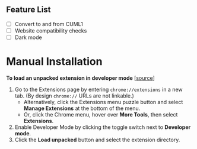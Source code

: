 ## Feature List
- [ ] Convert to and from CUML1
- [ ] Website compatibility checks
- [ ] Dark mode

# Manual Installation
**To load an unpacked extension in developer mode** [[source](https://developer.chrome.com/docs/extensions/get-started/tutorial/hello-world#load-unpacked)]
1. Go to the Extensions page by entering `chrome://extensions` in a new tab. (By design `chrome://` URLs are not linkable.)
    - Alternatively, click the Extensions menu puzzle button and select **Manage Extensions** at the bottom of the menu.
    - Or, click the Chrome menu, hover over **More Tools**, then select **Extensions**.
2. Enable Developer Mode by clicking the toggle switch next to **Developer mode**.
3. Click the **Load unpacked** button and select the extension directory.
